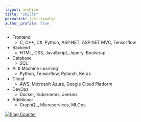 ```yaml
---
layout: archive
title: "Skills"
permalink: /skillgoals/
author_profile: true
---
```



*  Frontend <br>
   - C, C++, C#, Python, ASP.NET, ASP.NET MVC, Tensorflow <br>
*  Backend <br>
   - HTML, CSS, JavaScript, Jquery, Bootstrap <br>
*  Database <br>
   - SQL <br>   
*  AI & Machine Learning <br>
   - Python, Tensorflow, Pytorch, Keras <br>
*  Cloud <br>
   - AWS, Microsoft Azure, Google Cloud Platform <br>
*  DevOps <br>
   - Docker, Kubernetes, Jenkins <br>
*  Additional <br>
   - GraphQL, Microservices, MLOps <br>


<a href="https://info.flagcounter.com/gsTP"><img src="https://s01.flagcounter.com/count2/gsTP/bg_D0FFC4/txt_000000/border_000000/columns_2/maxflags_10/viewers_3/labels_1/pageviews_1/flags_0/percent_0/" alt="Flag Counter" border="0"></a>
